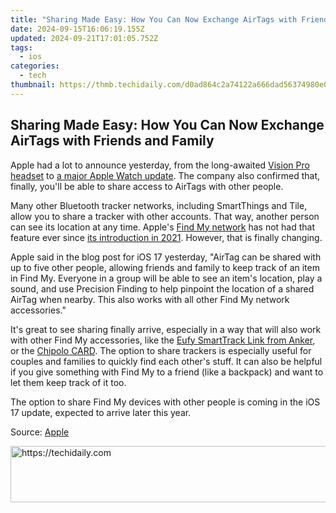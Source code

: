 ```yaml
---
title: "Sharing Made Easy: How You Can Now Exchange AirTags with Friends and Family"
date: 2024-09-15T16:06:19.155Z
updated: 2024-09-21T17:01:05.752Z
tags:
  - ios
categories:
  - tech
thumbnail: https://thmb.techidaily.com/d0ad864c2a74122a666dad56374980e063d684e4d59ea3afda17d52be535612e.jpg
---
```


## Sharing Made Easy: How You Can Now Exchange AirTags with Friends and Family

Apple had a lot to announce yesterday, from the long-awaited [Vision Pro headset](https://location-social.techidaily.com/in-2024-how-to-sharefake-location-on-whatsapp-for-apple-iphone-12-mini-drfone-by-drfone-virtual-ios/) to [a major Apple Watch update](https://fox-boxes.techidaily.com/2024-approved-speaking-with-flair-empowering-vocal-expression-with-no-cost-software/). The company also confirmed that, finally, you'll be able to share access to AirTags with other people.

 Many other Bluetooth tracker networks, including SmartThings and Tile, allow you to share a tracker with other accounts. That way, another person can see its location at any time. Apple's [Find My network](https://youtube-lab.techidaily.com/24-the-creators-guide-to-the-top-9-affordable-video-editing-apps/) has not had that feature ever since [its introduction in 2021](https://remote-screen-capture.techidaily.com/in-2024-the-art-of-capturing-content-on-vimeo/). However, that is finally changing.

 Apple said in the blog post for iOS 17 yesterday, "AirTag can be shared with up to five other people, allowing friends and family to keep track of an item in Find My. Everyone in a group will be able to see an item's location, play a sound, and use Precision Finding to help pinpoint the location of a shared AirTag when nearby. This also works with all other Find My network accessories."

 It's great to see sharing finally arrive, especially in a way that will also work with other Find My accessories, like the [Eufy SmartTrack Link from Anker](https://screen-mirror.techidaily.com/in-2024-how-to-mirror-pc-screen-to-samsung-galaxy-f04-phones-drfone-by-drfone-android/), or the [Chipolo CARD](https://on-screen-recording.techidaily.com/in-2024-webcam-innovations-for-enhanced-connectivity/). The option to share trackers is especially useful for couples and families to quickly find each other's stuff. It can also be helpful if you give something with Find My to a friend (like a backpack) and want to let them keep track of it too.

 The option to share Find My devices with other people is coming in the iOS 17 update, expected to arrive later this year.

 Source: [Apple](https://www.apple.com/newsroom/2023/06/ios-17-makes-iphone-more-personal-and-intuitive/)

<ins class="adsbygoogle"
     style="display:block"
     data-ad-format="autorelaxed"
     data-ad-client="ca-pub-7571918770474297"
     data-ad-slot="1223367746"></ins>

<ins class="adsbygoogle"
     style="display:block"
     data-ad-client="ca-pub-7571918770474297"
     data-ad-slot="8358498916"
     data-ad-format="auto"
     data-full-width-responsive="true"></ins>



<!-- affiliate ads begin -->
<a href="https://homestyler.sjv.io/c/5597632/1943647/22993" target="_top" id="1943647">
  <img src="//a.impactradius-go.com/display-ad/22993-1943647" border="0" alt="https://techidaily.com" width="728" height="90"/>
</a>
<img height="0" width="0" src="https://homestyler.sjv.io/i/5597632/1943647/22993" style="position:absolute;visibility:hidden;" border="0" />
<!-- affiliate ads end -->

